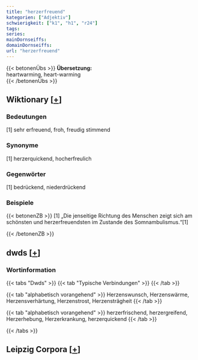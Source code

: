 ```yaml
---
title: "herzerfreuend"
kategorien: ["Adjektiv"]
schwierigkeit: ["k1", "h1", "r24"]
tags:
series:
mainDornseiffs:
domainDornseiffs:
url: "herzerfreuend"
---
```


{{< betonenÜbs >}}
**Übersetzung:**  
heartwarming, heart-warming  
{{< /betonenÜbs >}}

## Wiktionary [[+](https://de.wiktionary.org/wiki/herzerfreuend)]

### Bedeutungen
[1] sehr erfreuend, froh, freudig stimmend  

### Synonyme
[1] herzerquickend, hocherfreulich  

### Gegenwörter
[1] bedrückend, niederdrückend  

### Beispiele
{{< betonenZB >}}
[1] „Die jenseitige Richtung des Menschen zeigt sich am schönsten und herzerfreuendsten im Zustande des Somnambulismus.“[1]  

{{< /betonenZB >}}


## dwds [[+](https://www.dwds.de/wb/herzerfreuend)]

### Wortinformation
{{< tabs "Dwds" >}}
{{< tab "Typische Verbindungen" >}}
{{< /tab >}}

{{< tab "alphabetisch vorangehend" >}}
Herzenswunsch, Herzenswärme, Herzensverhärtung, Herzenstrost, Herzensträgheit
{{< /tab >}}

{{< tab "alphabetisch vorangehend" >}}
herzerfrischend, herzergreifend, Herzerhebung, Herzerkrankung, herzerquickend
{{< /tab >}}

{{< /tabs >}}

## Leipzig Corpora [[+](https://corpora.uni-leipzig.de/en/res?word=herzerfreuend&corpusId=deu_newscrawl-public_2018)]

